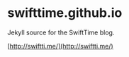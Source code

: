 swifttime.github.io
===================

Jekyll source for the SwiftTime blog.


[http://swiftti.me/](http://swiftti.me/)
